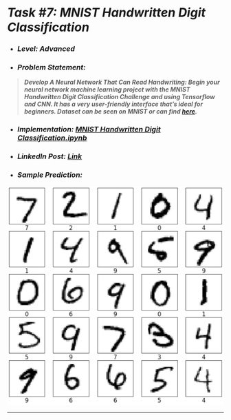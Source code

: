 # _Task #7: MNIST Handwritten Digit Classification_ 
* ### _Level: Advanced_
* ### _Problem Statement:_
> **_Develop A Neural Network That Can Read Handwriting: Begin your neural network machine learning project with the MNIST Handwritten Digit Classification Challenge and using Tensorflow and CNN. It has a very user-friendly interface that’s ideal for beginners. Dataset can be seen on MNIST or can find [here](https://en.wikipedia.org/wiki/MNIST_database)._**
* ### _Implementation: [MNIST Handwritten Digit Classification.ipynb](MNIST%20Handwritten%20Digit%20Classification.ipynb)_
* ### _LinkedIn Post: [Link](https://www.linkedin.com/posts/sansuthi_lgmvipaug21-internship-letsgrowmore-activity-6831567351851343872-frt4)_
* ### _Sample Prediction:_
![](prediction.png)

---
